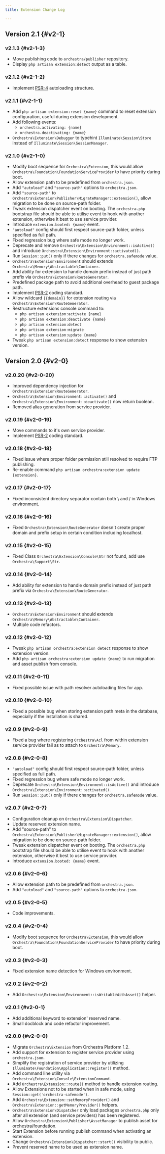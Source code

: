 ```yaml
---
title: Extension Change Log

---
```


## Version 2.1 {#v2-1}

### v2.1.3 {#v2-1-3}

* Move publishing code to `orchestra/publisher` repository.
* Display `php artisan extension:detect` output as a table.

### v2.1.2 {#v2-1-2}

* Implement [PSR-4](https://github.com/php-fig/fig-standards/blob/master/proposed/psr-4-autoloader/psr-4-autoloader.md) autoloading structure.

### v2.1.1 {#v2-1-1}

* Add `php artisan extension:reset {name}` command to reset extension configuration, useful during extension development.
* Add following events:
  - `orchestra.activating: {name}`
  - `orchestra.deactivating: {name}`
* `Orchestra\Extension\Debugger` to typehint `Illuminate\Session\Store` instead of `Illuminate\Session\SessionManager`.

### v2.1.0 {#v2-1-0}

* Modify boot sequence for `Orchestra\Extension`, this would allow `Orchestra\Foundation\FoundationServiceProvider` to have priority during boot.
* Allow extension path to be predefined from `orchestra.json`.
* Add `"autoload"` and `"source-path"` options to `orchestra.json`.
* Add `"source-path"` to `Orchestra\Extension\Publisher\MigrateManager::extension()`, allow migration to be done on source-path folder.
* Tweak extension dispatcher event on booting. The `orchestra.php` bootstrap file should be able to utilise event to hook with another extension, otherwise it best to use service provider.
* Introduce `extension.booted: {name}` event.
* `"autoload"` config should first respect source-path folder, unless specified as full path.
* Fixed regression bug where safe mode no longer work.
* Deprecate and remove `Orchestra\Extension\Environment::isActive()` and introduce `Orchestra\Extension\Environment::activated()`.
* Run `Session::put()` only if there changes for `orchestra.safemode` value.
* `Orchestra\Extension\Environment` should extends `Orchestra\Memory\Abstractable\Container`.
* Add ability for extension to handle domain prefix instead of just path prefix via `Orchestra\Extension\RouteGenerator`.
* Predefined package path to avoid additional overhead to guest package path.
* Implement [PSR-2](https://github.com/php-fig/fig-standards/blob/master/accepted/PSR-2-coding-style-guide.md) coding standard.
* Allow wildcard `{{domain}}` for extension routing via `Orchestra\Extension\RouteGenerator`.
* Restructure extensions console command to:
  - `php artisan extension:activate {name}`
  - `php artisan extension:deactivate {name}`
  - `php artisan extension:detect`
  - `php artisan extension:migrate`
  - `php artisan extension:update {name}`
* Tweak `php artisan extension:detect` response to show extension version.

## Version 2.0 {#v2-0}

### v2.0.20 {#v2-0-20}

* Improved dependency injection for `Orchestra\Extension\RouteGenerator`.
* `Orchestra\Extension\Environment::activate()` and `Orchestra\Extension\Environment::deactivate()` now return boolean.
* Removed alias generation from service provider.

### v2.0.19 {#v2-0-19}

* Move commands to it's own service provider.
* Implement [PSR-2](https://github.com/php-fig/fig-standards/blob/master/accepted/PSR-2-coding-style-guide.md) coding standard.

### v2.0.18 {#v2-0-18}

* Fixed issue where proper folder permission still resolved to require FTP publishing.
* Re-enable command `php artisan orchestra:extension update {extension}`.

### v2.0.17 {#v2-0-17}

* Fixed inconsistent directory separator contain both \ and / in Windows environment.

### v2.0.16 {#v2-0-16}

* Fixed `Orchestra\Extension\RouteGenerator` doesn't create proper domain and prefix setup in certain condition including localhost.

### v2.0.15 {#v2-0-15}

* Fixed Class `Orchestra\Extension\Console\Str` not found, add use `Orchestra\Support\Str`.

### v2.0.14 {#v2-0-14}

* Add ability for extension to handle domain prefix instead of just path prefix via `Orchestra\Extension\RouteGenerator`.

### v2.0.13 {#v2-0-13}

* `Orchestra\Extension\Environment` should extends `Orchestra\Memory\Abstractable\Container`.
* Multiple code refactors.

### v2.0.12 {#v2-0-12}

* Tweak `php artisan orchestra:extension detect` response to show extension version.
* Add `php artisan orchestra:extension update {name}` to run migration and asset publish from console.

### v2.0.11 {#v2-0-11}

* Fixed possible issue with path resolver autoloading files for app.

### v2.0.10 {#v2-0-10}

* Fixed a possible bug when storing extension path meta in the database, especially if the installation is shared.

### v2.0.9 {#v2-0-9}

* Fixed a bug where registering `Orchestra\Acl` from within extension service provider fail as to attach to `Orchestra\Memory`.

### v2.0.8 {#v2-0-8}

* `"autoload"` config should first respect source-path folder, unless specified as full path.
* Fixed regression bug where safe mode no longer work.
* Deprecate `Orchestra\Extension\Environment::isActive()` and introduce `Orchestra\Extension\Environment::activated()`.
* Run `Session::put()` only if there changes for `orchestra.safemode` value.

### v2.0.7 {#v2-0-7}

* Configuration cleanup on `Orchestra\Extension\Dispatcher`.
* Update reserved extension name.
* Add "source-path" to `Orchestra\Extension\Publisher\MigrateManager::extension()`, allow migration to be done on source-path folder.
* Tweak extension dispatcher event on booting. The `orchestra.php` bootstrap file should be able to utilise event to hook with another extension, otherwise it best to use service provider.
* Introduce `extension.booted: {name}` event.

### v2.0.6 {#v2-0-6}

* Allow extension path to be predefined from `orchestra.json`.
* Add `"autoload"` and `"source-path"` options to `orchestra.json`.

### v2.0.5 {#v2-0-5}

* Code improvements.

### v2.0.4 {#v2-0-4}

* Modify boot sequence for `Orchestra\Extension`, this would allow `Orchestra\Foundation\FoundationServiceProvider` to have priority during boot.

### v2.0.3 {#v2-0-3}

* Fixed extension name detection for Windows environment.

### v2.0.2 {#v2-0-2}

* Add `Orchestra\Extension\Environment::isWritableWithAsset()` helper.

### v2.0.1 {#v2-0-1}

* Add additional keyword to extension' reserved name.
* Small docblock and code refactor improvement.

### v2.0.0 {#v2-0-0}

* Migrate `Orchestra\Extension` from Orchestra Platform 1.2.
* Add support for extension to register service provider using `orchestra.json`.
* Simplify the registration of service provider by utilizing `Illuminate\Foundation\Application::register()` method.
* Add command line utility via `Orchestra\Extension\Console\ExtensionCommand`.
* Add `Orchestra\Extension::route()` method to handle extension routing.
* Allow Extensions not to be started when in safe mode, using `Session::get('orchestra-safemode')`.
* Add `Orchestra\Extension::setMemoryProvider()` and `Orchestra\Extension::getMemoryProvider()` helpers.
* `Orchestra\Extension\Dispatcher` only load packages `orchestra.php` only after all extension (and service providers) has been registered.
* Allow `Orchestra\Extension\Publisher\AssetManager` to publish asset for orchestra/foundation.
* Start Extension before running publish command when activating an extension.
* Change `Orchestra\Extension\Dispatcher::start()` visibility to public.
* Prevent reserved name to be used as extension name.
